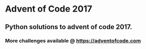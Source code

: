 # Advent of Code 2017
## Python solutions to advent of code 2017.
### More challenges available @ https://adventofcode.com 
